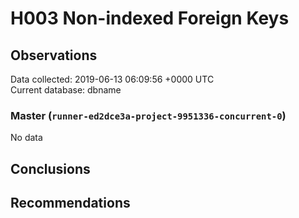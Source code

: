 # H003 Non-indexed Foreign Keys #

## Observations ##
Data collected: 2019-06-13 06:09:56 +0000 UTC  
Current database: dbname  

### Master (`runner-ed2dce3a-project-9951336-concurrent-0`) ###


No data


## Conclusions ##


## Recommendations ##


